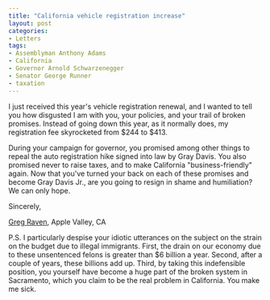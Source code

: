 ```yaml
---
title: "California vehicle registration increase"
layout: post
categories:
- Letters
tags:
- Assemblyman Anthony Adams
- California
- Governor Arnold Schwarzenegger
- Senator George Runner
- taxation
---
```


I just received this year's vehicle registration renewal, and I wanted to tell you how disgusted I am with you, your policies, and your trail of broken promises. Instead of going down this year, as it normally does, my registration fee skyrocketed from $244 to $413.  
  
During your campaign for governor, you promised among other things to repeal the auto registration hike signed into law by Gray Davis. You also promised never to raise taxes, and to make California "business-friendly" again. Now that you've turned your back on each of these promises and become Gray Davis Jr., are you going to resign in shame and humiliation? We can only hope.

Sincerely,

[Greg Raven](https://www.gregraven.org), Apple Valley, CA

P.S. I particularly despise your idiotic utterances on the subject on the strain on the budget due to illegal immigrants. First, the drain on our economy due to these unsentenced felons is greater than $6 billion a year. Second, after a couple of years, these billions add up. Third, by taking this indefensible position, you yourself have become a huge part of the broken system in Sacramento, which you claim to be the real problem in California. You make me sick.